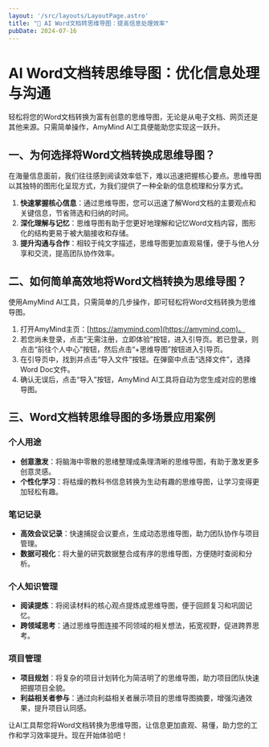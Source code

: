 ```yaml
---
layout: '/src/layouts/LayoutPage.astro'
title: "📃 AI Word文档转思维导图：提高信息处理效率"
pubDate: 2024-07-16
---
```

# AI Word文档转思维导图：优化信息处理与沟通

轻松将您的Word文档转换为富有创意的思维导图，无论是从电子文档、网页还是其他来源。只需简单操作，AmyMind AI工具便能助您实现这一跃升。

## 一、为何选择将Word文档转换成思维导图？

在海量信息面前，我们往往感到阅读效率低下，难以迅速把握核心要点。思维导图以其独特的图形化呈现方式，为我们提供了一种全新的信息梳理和分享方式。

1. **快速掌握核心信息**：通过思维导图，您可以迅速了解Word文档的主要观点和关键信息，节省筛选和归纳的时间。
2. **深化理解与记忆**：思维导图有助于您更好地理解和记忆Word文档内容，图形化的结构更易于被大脑接收和存储。
3. **提升沟通与合作**：相较于纯文字描述，思维导图更加直观易懂，便于与他人分享和交流，提高团队协作效率。

## 二、如何简单高效地将Word文档转换为思维导图？

使用AmyMind AI工具，只需简单的几步操作，即可轻松将Word文档转换为思维导图。

1. 打开AmyMind主页：[https://amymind.com](https://amymind.com)。
2. 若您尚未登录，点击“无需注册，立即体验”按钮，进入引导页。若已登录，则点击“前往个人中心”按钮，然后点击“+思维导图”按钮进入引导页。
3. 在引导页中，找到并点击“导入文件”按钮。在弹窗中点击“选择文件”，选择Word Doc文件。
4. 确认无误后，点击“导入”按钮，AmyMind AI工具将自动为您生成对应的思维导图。

## 三、Word文档转思维导图的多场景应用案例

### 个人用途

* **创意激发**：将脑海中零散的思绪整理成条理清晰的思维导图，有助于激发更多创意灵感。
* **个性化学习**：将枯燥的教科书信息转换为生动有趣的思维导图，让学习变得更加轻松有趣。

### 笔记记录

* **高效会议记录**：快速捕捉会议要点，生成动态思维导图，助力团队协作与项目管理。
* **数据可视化**：将大量的研究数据整合成有序的思维导图，方便随时查阅和分析。

### 个人知识管理

* **阅读提炼**：将阅读材料的核心观点提炼成思维导图，便于回顾复习和巩固记忆。
* **跨领域思考**：通过思维导图连接不同领域的相关想法，拓宽视野，促进跨界思考。

### 项目管理

* **项目规划**：将复杂的项目计划转化为简洁明了的思维导图，助力项目团队快速把握项目全貌。
* **利益相关者参与**：通过向利益相关者展示项目的思维导图摘要，增强沟通效果，提升项目认同感。

让AI工具帮您将Word文档转换为思维导图，让信息更加直观、易懂，助力您的工作和学习效率提升。现在开始体验吧！